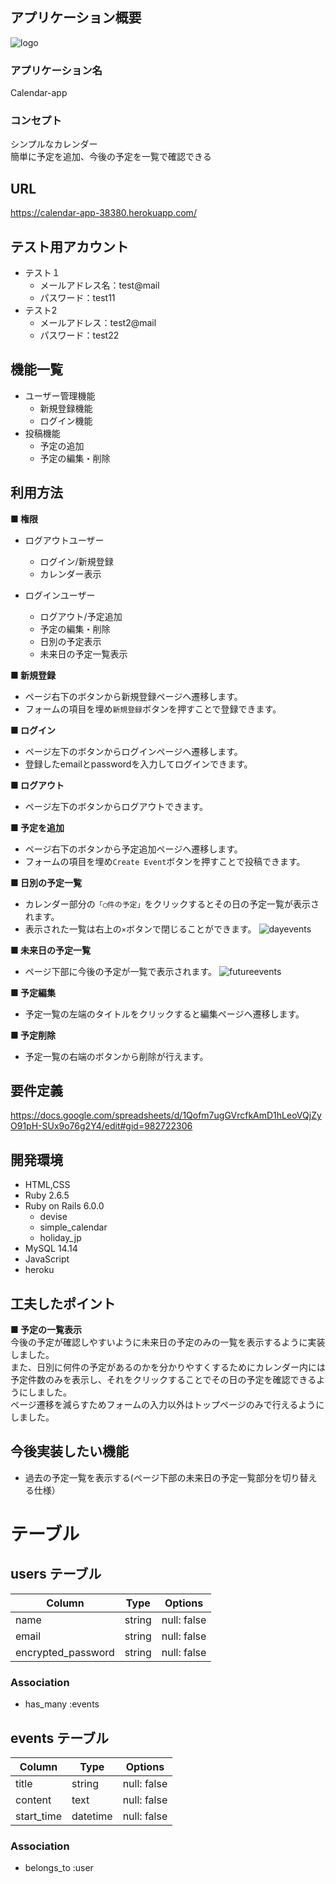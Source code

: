 ## アプリケーション概要
![logo](https://user-images.githubusercontent.com/111602501/194476696-30ffc79c-cebd-4ef5-ba5f-5e5e85ccf709.png)
### アプリケーション名
Calendar-app
### コンセプト
シンプルなカレンダー  
簡単に予定を追加、今後の予定を一覧で確認できる

## URL
https://calendar-app-38380.herokuapp.com/

## テスト用アカウント
  - テスト１
    - メールアドレス名：test@mail
    - パスワード：test11
  - テスト2
    - メールアドレス：test2@mail
    - パスワード：test22

## 機能一覧
- ユーザー管理機能
	- 新規登録機能
	- ログイン機能
- 投稿機能
  - 予定の追加
  - 予定の編集・削除

## 利用方法
**■ 権限** <br>
- ログアウトユーザー
  - ログイン/新規登録
  - カレンダー表示

- ログインユーザー
  - ログアウト/予定追加
  - 予定の編集・削除
  - 日別の予定表示
  - 未来日の予定一覧表示

**■ 新規登録** <br>
- ページ右下のボタンから新規登録ページへ遷移します。
- フォームの項目を埋め`新規登録`ボタンを押すことで登録できます。

**■ ログイン** <br>
- ページ左下のボタンからログインページへ遷移します。
- 登録したemailとpasswordを入力してログインできます。

**■ ログアウト** <br>
- ページ左下のボタンからログアウトできます。

**■ 予定を追加** <br>
- ページ右下のボタンから予定追加ページへ遷移します。
- フォームの項目を埋め`Create Event`ボタンを押すことで投稿できます。

**■ 日別の予定一覧** <br>
- カレンダー部分の`「◯件の予定」`をクリックするとその日の予定一覧が表示されます。
- 表示された一覧は右上の`×`ボタンで閉じることができます。
![dayevents](https://user-images.githubusercontent.com/111602501/194478199-76b5f37e-7a6f-4617-999e-d6877471a126.gif)

**■ 未来日の予定一覧** <br>
- ページ下部に今後の予定が一覧で表示されます。
![futureevents](https://user-images.githubusercontent.com/111602501/194478509-f3bd1613-32cd-4abf-a237-1a305226325f.png)

**■ 予定編集** <br>
- 予定一覧の左端のタイトルをクリックすると編集ページへ遷移します。

**■ 予定削除** <br>
- 予定一覧の右端のボタンから削除が行えます。

## 要件定義
https://docs.google.com/spreadsheets/d/1Qofm7ugGVrcfkAmD1hLeoVQjZyO91pH-SUx9o76g2Y4/edit#gid=982722306

## 開発環境
- HTML,CSS
- Ruby 2.6.5
- Ruby on Rails 6.0.0
  - devise
  - simple_calendar
  - holiday_jp
- MySQL 14.14
- JavaScript
- heroku

## 工夫したポイント
**■ 予定の一覧表示** <br>
今後の予定が確認しやすいように未来日の予定のみの一覧を表示するように実装しました。  
また、日別に何件の予定があるのかを分かりやすくするためにカレンダー内には予定件数のみを表示し、それをクリックすることでその日の予定を確認できるようにしました。  
ページ遷移を減らすためフォームの入力以外はトップページのみで行えるようにしました。

## 今後実装したい機能
- 過去の予定一覧を表示する(ページ下部の未来日の予定一覧部分を切り替える仕様）


# テーブル
## users テーブル

| Column             | Type   | Options     |
| ------------------ | ------ | ----------- |
| name               | string | null: false |
| email              | string | null: false |
| encrypted_password | string | null: false |

### Association

- has_many :events

## events テーブル

| Column     | Type       | Options                        |
| ---------- | ---------- | ------------------------------ |
| title      | string     | null: false                    |
| content    | text       | null: false                    |
| start_time | datetime   | null: false                    |

### Association

- belongs_to :user

